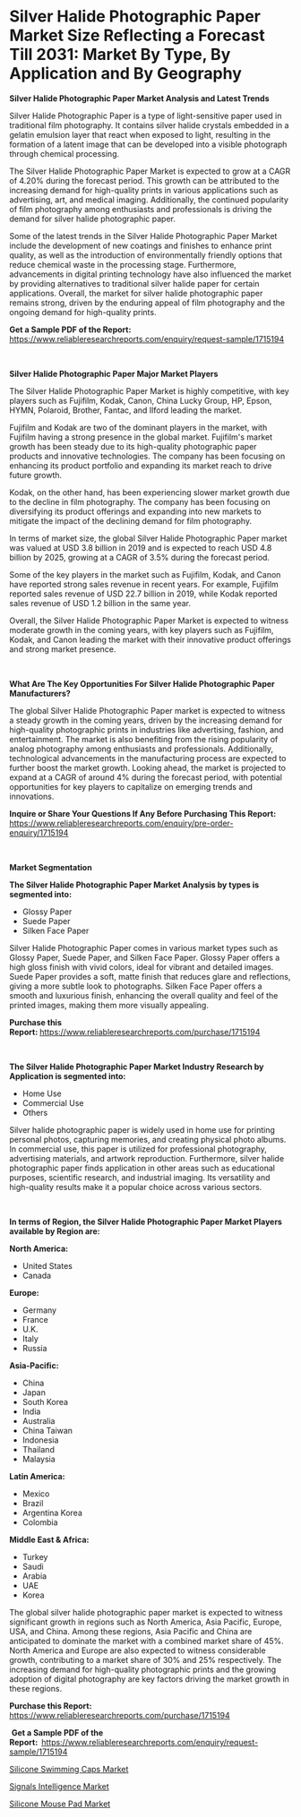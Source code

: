 <p><h1>Silver Halide Photographic Paper Market Size Reflecting a Forecast Till 2031: Market By Type, By Application and By Geography</h1></p><p><strong>Silver Halide Photographic Paper Market Analysis and Latest Trends</strong></p>
<p><p>Silver Halide Photographic Paper is a type of light-sensitive paper used in traditional film photography. It contains silver halide crystals embedded in a gelatin emulsion layer that react when exposed to light, resulting in the formation of a latent image that can be developed into a visible photograph through chemical processing.</p><p>The Silver Halide Photographic Paper Market is expected to grow at a CAGR of 4.20% during the forecast period. This growth can be attributed to the increasing demand for high-quality prints in various applications such as advertising, art, and medical imaging. Additionally, the continued popularity of film photography among enthusiasts and professionals is driving the demand for silver halide photographic paper.</p><p>Some of the latest trends in the Silver Halide Photographic Paper Market include the development of new coatings and finishes to enhance print quality, as well as the introduction of environmentally friendly options that reduce chemical waste in the processing stage. Furthermore, advancements in digital printing technology have also influenced the market by providing alternatives to traditional silver halide paper for certain applications. Overall, the market for silver halide photographic paper remains strong, driven by the enduring appeal of film photography and the ongoing demand for high-quality prints.</p></p>
<p><strong>Get a Sample PDF of the Report:&nbsp;</strong> <a href="https://www.reliableresearchreports.com/enquiry/request-sample/1715194">https://www.reliableresearchreports.com/enquiry/request-sample/1715194</a></p>
<p>&nbsp;</p>
<p><strong>Silver Halide Photographic Paper Major Market Players</strong></p>
<p><p>The Silver Halide Photographic Paper Market is highly competitive, with key players such as Fujifilm, Kodak, Canon, China Lucky Group, HP, Epson, HYMN, Polaroid, Brother, Fantac, and Ilford leading the market. </p><p>Fujifilm and Kodak are two of the dominant players in the market, with Fujifilm having a strong presence in the global market. Fujifilm's market growth has been steady due to its high-quality photographic paper products and innovative technologies. The company has been focusing on enhancing its product portfolio and expanding its market reach to drive future growth.</p><p>Kodak, on the other hand, has been experiencing slower market growth due to the decline in film photography. The company has been focusing on diversifying its product offerings and expanding into new markets to mitigate the impact of the declining demand for film photography.</p><p>In terms of market size, the global Silver Halide Photographic Paper market was valued at USD 3.8 billion in 2019 and is expected to reach USD 4.8 billion by 2025, growing at a CAGR of 3.5% during the forecast period.</p><p>Some of the key players in the market such as Fujifilm, Kodak, and Canon have reported strong sales revenue in recent years. For example, Fujifilm reported sales revenue of USD 22.7 billion in 2019, while Kodak reported sales revenue of USD 1.2 billion in the same year.</p><p>Overall, the Silver Halide Photographic Paper Market is expected to witness moderate growth in the coming years, with key players such as Fujifilm, Kodak, and Canon leading the market with their innovative product offerings and strong market presence.</p></p>
<p>&nbsp;</p>
<p><strong>What Are The Key Opportunities For Silver Halide Photographic Paper Manufacturers?</strong></p>
<p><p>The global Silver Halide Photographic Paper market is expected to witness a steady growth in the coming years, driven by the increasing demand for high-quality photographic prints in industries like advertising, fashion, and entertainment. The market is also benefiting from the rising popularity of analog photography among enthusiasts and professionals. Additionally, technological advancements in the manufacturing process are expected to further boost the market growth. Looking ahead, the market is projected to expand at a CAGR of around 4% during the forecast period, with potential opportunities for key players to capitalize on emerging trends and innovations.</p></p>
<p><strong>Inquire or Share Your Questions If Any Before Purchasing This Report:</strong> <a href="https://www.reliableresearchreports.com/enquiry/pre-order-enquiry/1715194">https://www.reliableresearchreports.com/enquiry/pre-order-enquiry/1715194</a></p>
<p>&nbsp;</p>
<p><strong>Market Segmentation</strong></p>
<p><strong>The Silver Halide Photographic Paper Market Analysis by types is segmented into:</strong></p>
<p><ul><li>Glossy Paper</li><li>Suede Paper</li><li>Silken Face Paper</li></ul></p>
<p><p>Silver Halide Photographic Paper comes in various market types such as Glossy Paper, Suede Paper, and Silken Face Paper. Glossy Paper offers a high gloss finish with vivid colors, ideal for vibrant and detailed images. Suede Paper provides a soft, matte finish that reduces glare and reflections, giving a more subtle look to photographs. Silken Face Paper offers a smooth and luxurious finish, enhancing the overall quality and feel of the printed images, making them more visually appealing.</p></p>
<p><strong>Purchase this Report:&nbsp;</strong><a href="https://www.reliableresearchreports.com/purchase/1715194">https://www.reliableresearchreports.com/purchase/1715194</a></p>
<p>&nbsp;</p>
<p><strong>The Silver Halide Photographic Paper Market Industry Research by Application is segmented into:</strong></p>
<p><ul><li>Home Use</li><li>Commercial Use</li><li>Others</li></ul></p>
<p><p>Silver halide photographic paper is widely used in home use for printing personal photos, capturing memories, and creating physical photo albums. In commercial use, this paper is utilized for professional photography, advertising materials, and artwork reproduction. Furthermore, silver halide photographic paper finds application in other areas such as educational purposes, scientific research, and industrial imaging. Its versatility and high-quality results make it a popular choice across various sectors.</p></p>
<p>&nbsp;</p>
<p><strong>In terms of Region, the Silver Halide Photographic Paper Market Players available by Region are:</strong></p>
<p>
    <p> <strong> North America: </strong>
        <ul>
            <li>United States</li>
            <li>Canada</li>
        </ul>
        </p> 
    <p> <strong> Europe: </strong>
        <ul>
            <li>Germany</li>
            <li>France</li>
            <li>U.K.</li>
            <li>Italy</li>
            <li>Russia</li>
        </ul>
        </p> 
    <p> <strong> Asia-Pacific: </strong>
        <ul>
            <li>China</li>
            <li>Japan</li>
            <li>South Korea</li>
            <li>India</li>
            <li>Australia</li>
            <li>China Taiwan</li>
            <li>Indonesia</li>
            <li>Thailand</li>
            <li>Malaysia</li>
        </ul>
        </p> 
    <p> <strong> Latin America: </strong>
        <ul>
            <li>Mexico</li>
            <li>Brazil</li>
            <li>Argentina Korea</li>
            <li>Colombia</li>
        </ul>
        </p> 
    <p> <strong> Middle East & Africa: </strong>
        <ul>
            <li>Turkey</li>
            <li>Saudi</li>
            <li>Arabia</li>
            <li>UAE</li>
            <li>Korea</li>
        </ul>
    </p>
    </p>
<p><p>The global silver halide photographic paper market is expected to witness significant growth in regions such as North America, Asia Pacific, Europe, USA, and China. Among these regions, Asia Pacific and China are anticipated to dominate the market with a combined market share of 45%. North America and Europe are also expected to witness considerable growth, contributing to a market share of 30% and 25% respectively. The increasing demand for high-quality photographic prints and the growing adoption of digital photography are key factors driving the market growth in these regions.</p></p>
<p><strong>Purchase this Report: </strong><a href="https://www.reliableresearchreports.com/purchase/1715194">https://www.reliableresearchreports.com/purchase/1715194</a></p>
<p>&nbsp;<strong>Get a Sample PDF of the Report:&nbsp;&nbsp;</strong><a href="https://www.reliableresearchreports.com/enquiry/request-sample/1715194">https://www.reliableresearchreports.com/enquiry/request-sample/1715194</a></p>
<p><strong></strong></p>
<p><p><a href="https://github.com/nancykennedykellievqfqt2/Market-Research-Report-List-1/blob/main/silicone-swimming-caps-market.md">Silicone Swimming Caps Market</a></p><p><a href="https://github.com/timeliteaut/Market-Research-Report-List-1/blob/main/signals-intelligence-market.md">Signals Intelligence Market</a></p><p><a href="https://github.com/seekum/Market-Research-Report-List-1/blob/main/silicone-mouse-pad-market.md">Silicone Mouse Pad Market</a></p></p>